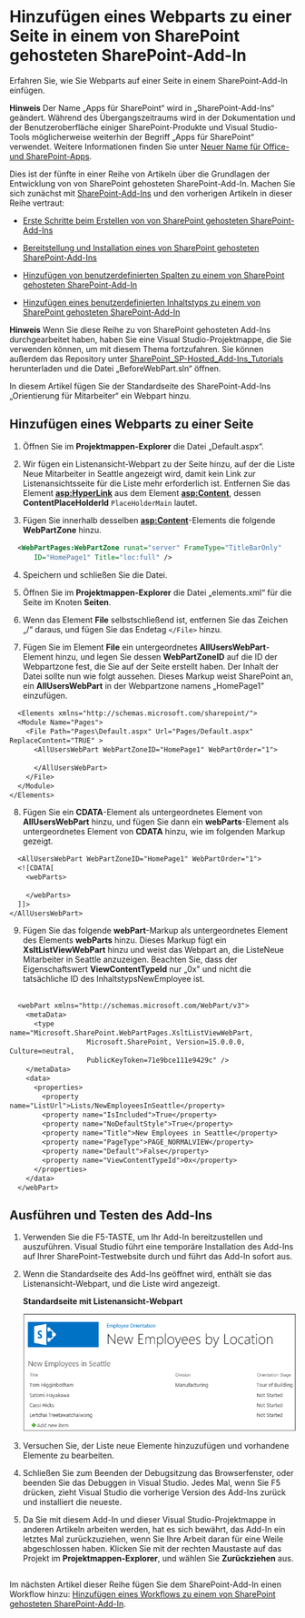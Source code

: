 # <a name="add-a-web-part-to-a-page-in-a-sharepoint-hosted-sharepoint-add-in"></a>Hinzufügen eines Webparts zu einer Seite in einem von SharePoint gehosteten SharePoint-Add-In
Erfahren Sie, wie Sie Webparts auf einer Seite in einem SharePoint-Add-In einfügen.
 

 **Hinweis** Der Name „Apps für SharePoint“ wird in „SharePoint-Add-Ins“ geändert. Während des Übergangszeitraums wird in der Dokumentation und der Benutzeroberfläche einiger SharePoint-Produkte und Visual Studio-Tools möglicherweise weiterhin der Begriff „Apps für SharePoint“ verwendet. Weitere Informationen finden Sie unter [Neuer Name für Office- und SharePoint-Apps](new-name-for-apps-for-sharepoint#bk_newname).
 

Dies ist der fünfte in einer Reihe von Artikeln über die Grundlagen der Entwicklung von von SharePoint gehosteten SharePoint-Add-In. Machen Sie sich zunächst mit [SharePoint-Add-Ins](sharepoint-add-ins) und den vorherigen Artikeln in dieser Reihe vertraut:
 

-  [Erste Schritte beim Erstellen von von SharePoint gehosteten SharePoint-Add-Ins](get-started-creating-sharepoint-hosted-sharepoint-add-ins)
    
 
-  [Bereitstellung und Installation eines von SharePoint gehosteten SharePoint-Add-Ins](deploy-and-install-a-sharepoint-hosted-sharepoint-add-in)
    
 
-  [Hinzufügen von benutzerdefinierten Spalten zu einem von SharePoint gehosteten SharePoint-Add-In](add-custom-columns-to-a-sharepoint-hostedsharepoint-add-in)
    
 
-  [Hinzufügen eines benutzerdefinierten Inhaltstyps zu einem von SharePoint gehosteten SharePoint-Add-In](add-a-custom-content-type-to-a-sharepoint-hostedsharepoint-add-in)
    
 

 **Hinweis** Wenn Sie diese Reihe zu von SharePoint gehosteten Add-Ins durchgearbeitet haben, haben Sie eine Visual Studio-Projektmappe, die Sie verwenden können, um mit diesem Thema fortzufahren. Sie können außerdem das Repository unter [SharePoint_SP-Hosted_Add-Ins_Tutorials](https://github.com/OfficeDev/SharePoint_SP-hosted_Add-Ins_Tutorials) herunterladen und die Datei „BeforeWebPart.sln“ öffnen.
 

In diesem Artikel fügen Sie der Standardseite des SharePoint-Add-Ins „Orientierung für Mitarbeiter“ ein Webpart hinzu.
 

## <a name="add-a-web-part-to-a-page"></a>Hinzufügen eines Webparts zu einer Seite


 

 

1. Öffnen Sie im **Projektmappen-Explorer** die Datei „Default.aspx“. 
    
 
2. Wir fügen ein Listenansicht-Webpart zu der Seite hinzu, auf der die Liste Neue Mitarbeiter in Seattle angezeigt wird, damit kein Link zur Listenansichtsseite für die Liste mehr erforderlich ist. Entfernen Sie das Element **<asp:HyperLink>** aus dem Element **<asp:Content>**, dessen **ContentPlaceHolderId** `PlaceHolderMain` lautet. 
    
 
3. Fügen Sie innerhalb desselben **<asp:Content>**-Elements die folgende **WebPartZone** hinzu. 
    
```XML
  <WebPartPages:WebPartZone runat="server" FrameType="TitleBarOnly" 
      ID="HomePage1" Title="loc:full" />

```

4. Speichern und schließen Sie die Datei.
    
 
5. Öffnen Sie im **Projektmappen-Explorer** die Datei „elements.xml“ für die Seite im Knoten **Seiten**.
    
 
6. Wenn das Element **File** selbstschließend ist, entfernen Sie das Zeichen „/“ daraus, und fügen Sie das Endetag `</File>` hinzu.
    
 
7. Fügen Sie im Element **File** ein untergeordnetes **AllUsersWebPart**-Element hinzu, und legen Sie dessen **WebPartZoneID** auf die ID der Webpartzone fest, die Sie auf der Seite erstellt haben. Der Inhalt der Datei sollte nun wie folgt aussehen. Dieses Markup weist SharePoint an, ein **AllUsersWebPart** in der Webpartzone namens „HomePage1" einzufügen.
    
```
  <Elements xmlns="http://schemas.microsoft.com/sharepoint/">
  <Module Name="Pages">
    <File Path="Pages\Default.aspx" Url="Pages/Default.aspx" ReplaceContent="TRUE" >
      <AllUsersWebPart WebPartZoneID="HomePage1" WebPartOrder="1">

      </AllUsersWebPart>
    </File>
  </Module>
</Elements>

```

8. Fügen Sie ein **CDATA**-Element als untergeordnetes Element von **AllUsersWebPart** hinzu, und fügen Sie dann ein **webParts**-Element als untergeordnetes Element von **CDATA** hinzu, wie im folgenden Markup gezeigt. 
    
```
  <AllUsersWebPart WebPartZoneID="HomePage1" WebPartOrder="1">
  <![CDATA[
    <webParts>

    </webParts>
  ]]>
</AllUsersWebPart>
```

9. Fügen Sie das folgende **webPart**-Markup als untergeordnetes Element des Elements **webParts** hinzu. Dieses Markup fügt ein **XsltListViewWebPart** hinzu und weist das Webpart an, die ListeNeue Mitarbeiter in Seattle anzuzeigen. Beachten Sie, dass der Eigenschaftswert **ViewContentTypeId** nur „0x" und nicht die tatsächliche ID des InhaltstypsNewEmployee ist.
    
```
  
  <webPart xmlns="http://schemas.microsoft.com/WebPart/v3">
    <metaData>
      <type name="Microsoft.SharePoint.WebPartPages.XsltListViewWebPart, 
                   Microsoft.SharePoint, Version=15.0.0.0, Culture=neutral, 
                   PublicKeyToken=71e9bce111e9429c" />
    </metaData>
    <data>
      <properties>
        <property name="ListUrl">Lists/NewEmployeesInSeattle</property>
        <property name="IsIncluded">True</property>
        <property name="NoDefaultStyle">True</property>
        <property name="Title">New Employees in Seattle</property>
        <property name="PageType">PAGE_NORMALVIEW</property>
        <property name="Default">False</property>
        <property name="ViewContentTypeId">0x</property>
      </properties>
    </data>
  </webPart>
```


## <a name="run-and-test-the-add-in"></a>Ausführen und Testen des Add-Ins


 

 

1. Verwenden Sie die F5-TASTE, um Ihr Add-In bereitzustellen und auszuführen. Visual Studio führt eine temporäre Installation des Add-Ins auf Ihrer SharePoint-Testwebsite durch und führt das Add-In sofort aus. 
    
 
2. Wenn die Standardseite des Add-Ins geöffnet wird, enthält sie das Listenansicht-Webpart, und die Liste wird angezeigt. 
    
    **Standardseite mit Listenansicht-Webpart**

 

     ![Standardseite des Add-Ins mit Anzeige der Liste „Neue Mitarbeiter in Seattle“ in einem Webpart](../../images/31e8e4b1-e2e6-416b-b360-9979a1f16fc7.PNG)
 

    
    
 
3. Versuchen Sie, der Liste neue Elemente hinzuzufügen und vorhandene Elemente zu bearbeiten.
    
 
4. Schließen Sie zum Beenden der Debugsitzung das Browserfenster, oder beenden Sie das Debuggen in Visual Studio. Jedes Mal, wenn Sie F5 drücken, zieht Visual Studio die vorherige Version des Add-Ins zurück und installiert die neueste.
    
 
5. Da Sie mit diesem Add-In und dieser Visual Studio-Projektmappe in anderen Artikeln arbeiten werden, hat es sich bewährt, das Add-In ein letztes Mal zurückzuziehen, wenn Sie Ihre Arbeit daran für eine Weile abgeschlossen haben. Klicken Sie mit der rechten Maustaste auf das Projekt im **Projektmappen-Explorer**, und wählen Sie **Zurückziehen** aus.
    
 

## 
<a name="Nextsteps"> </a>

Im nächsten Artikel dieser Reihe fügen Sie dem SharePoint-Add-In einen Workflow hinzu: [Hinzufügen eines Workflows zu einem von SharePoint gehosteten SharePoint-Add-In](add-a-workflow-to-a-sharepoint-hosted-sharepoint-add-in).
 

 

